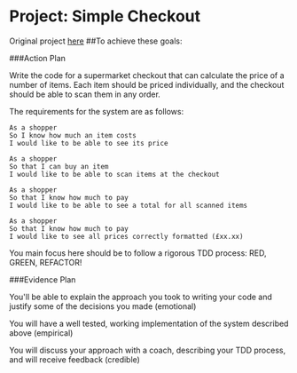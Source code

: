 # Project: Simple Checkout

Original project [here](https://diode.makersacademy.com/students/samjones1001/projects/317)
##To achieve these goals:

###Action Plan

Write the code for a supermarket checkout that can calculate the price of a number of items. Each item should be priced individually, and the checkout should be able to scan them in any order.

The requirements for the system are as follows:
```
As a shopper
So I know how much an item costs
I would like to be able to see its price

As a shopper
So that I can buy an item
I would like to be able to scan items at the checkout

As a shopper
So that I know how much to pay
I would like to be able to see a total for all scanned items

As a shopper
So that I know how much to pay
I would like to see all prices correctly formatted (£xx.xx)
```
You main focus here should be to follow a rigorous TDD process: RED, GREEN, REFACTOR!

###Evidence Plan

You'll be able to explain the approach you took to writing your code and justify some of the decisions you made (emotional)

You will have a well tested, working implementation of the system described above (empirical)

You will discuss your approach with a coach, describing your TDD process, and will receive feedback (credible)
